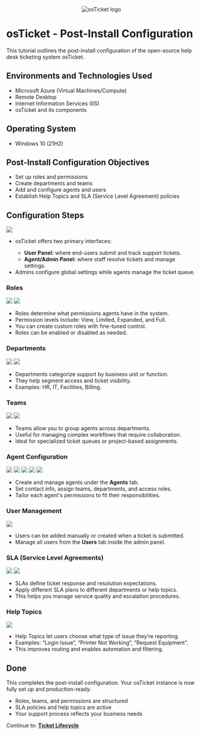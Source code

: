 <p align="center">
  <img src="https://i.imgur.com/Clzj7Xs.png" alt="osTicket logo"/>
</p>

<h1>osTicket - Post-Install Configuration</h1>
<p>This tutorial outlines the post-install configuration of the open-source help desk ticketing system osTicket.</p>

<h2>Environments and Technologies Used</h2>
<ul>
  <li>Microsoft Azure (Virtual Machines/Compute)</li>
  <li>Remote Desktop</li>
  <li>Internet Information Services (IIS)</li>
  <li>osTicket and its components</li>
</ul>

<h2>Operating System</h2>
<ul>
  <li>Windows 10 (21H2)</li>
</ul>

<h2>Post-Install Configuration Objectives</h2>
<ul>
  <li>Set up roles and permissions</li>
  <li>Create departments and teams</li>
  <li>Add and configure agents and users</li>
  <li>Establish Help Topics and SLA (Service Level Agreement) policies</li>
</ul>

<h2>Configuration Steps</h2>

<img src="https://github.com/user-attachments/assets/a8d0115f-6c2a-40a4-a084-69811245c223" />

<ul>
  <li>osTicket offers two primary interfaces:</li>
  <ul>
    <li><strong>User Panel:</strong> where end-users submit and track support tickets.</li>
    <li><strong>Agent/Admin Panel:</strong> where staff resolve tickets and manage settings.</li>
  </ul>
  <li>Admins configure global settings while agents manage the ticket queue.</li>
</ul>

<h3>Roles</h3>
<img src="https://github.com/user-attachments/assets/1ed90f84-cbc5-48ee-9f8f-35064efa3cf2" />
<img src="https://github.com/user-attachments/assets/285ee89a-4f22-4cf3-8219-20dae593257a" />
<ul>
  <li>Roles determine what permissions agents have in the system.</li>
  <li>Permission levels include: View, Limited, Expanded, and Full.</li>
  <li>You can create custom roles with fine-tuned control.</li>
  <li>Roles can be enabled or disabled as needed.</li>
</ul>

<h3>Departments</h3>
<img src="https://github.com/user-attachments/assets/1772de5d-8d71-4726-bf31-ea76a74e3ce9" />
<img src="https://github.com/user-attachments/assets/41335d87-e6f1-441b-81c3-a9fc43ce18b8" />
<ul>
  <li>Departments categorize support by business unit or function.</li>
  <li>They help segment access and ticket visibility.</li>
  <li>Examples: HR, IT, Facilities, Billing.</li>
</ul>

<h3>Teams</h3>
<img src="https://github.com/user-attachments/assets/02473f7a-f33e-4d54-b446-7310e5dc3c72" />
<img src="https://github.com/user-attachments/assets/3185d023-c7ce-47ea-9dd3-9b77bbd90d1a" />
<ul>
  <li>Teams allow you to group agents across departments.</li>
  <li>Useful for managing complex workflows that require collaboration.</li>
  <li>Ideal for specialized ticket queues or project-based assignments.</li>
</ul>

<h3>Agent Configuration</h3>
<img src="https://github.com/user-attachments/assets/fe92c10e-e8f4-4498-b4ab-cf09c2c4949e" />
<img src="https://github.com/user-attachments/assets/b2a4ec3b-9448-4e77-b084-8852c9e047ce" />
<img src="https://github.com/user-attachments/assets/c9e9bbe5-f769-4857-baee-fef96b3e9743" />
<img src="https://github.com/user-attachments/assets/af63ba2d-1b30-4148-84d7-94fa13e18624" />
<img src="https://github.com/user-attachments/assets/059bc833-d4e5-45f7-814f-4f293ab9df11" />
<ul>
  <li>Create and manage agents under the <strong>Agents</strong> tab.</li>
  <li>Set contact info, assign teams, departments, and access roles.</li>
  <li>Tailor each agent's permissions to fit their responsibilities.</li>
</ul>

<h3>User Management</h3>
<img src="https://github.com/user-attachments/assets/f32212b6-394a-4187-945e-f610968c2011" />
<ul>
  <li>Users can be added manually or created when a ticket is submitted.</li>
  <li>Manage all users from the <strong>Users</strong> tab inside the admin panel.</li>
</ul>

<h3>SLA (Service Level Agreements)</h3>
<img src="https://github.com/user-attachments/assets/371bee63-9451-4a65-8fca-0206f369e46b" />
<img src="https://github.com/user-attachments/assets/2a69253b-c65d-4e1c-afa4-55c0c439aeaa" />
<ul>
  <li>SLAs define ticket response and resolution expectations.</li>
  <li>Apply different SLA plans to different departments or help topics.</li>
  <li>This helps you manage service quality and escalation procedures.</li>
</ul>

<h3>Help Topics</h3>
<img src="https://github.com/user-attachments/assets/31df8af0-eff7-4e2c-9f54-d9773a4352e1" />
<ul>
  <li>Help Topics let users choose what type of issue they’re reporting.</li>
  <li>Examples: “Login Issue”, “Printer Not Working”, “Request Equipment”.</li>
  <li>This improves routing and enables automation and filtering.</li>
</ul>

<h2>Done</h2>
<p>This completes the post-install configuration. Your osTicket instance is now fully set up and production-ready.</p>

<ul>
  <li>Roles, teams, and permissions are structured</li>
  <li>SLA policies and help topics are active</li>
  <li>Your support process reflects your business needs</li>
</ul>

<p>Continue to: <strong><a href="https://github.com/brianthoby/ticket-lifecycle">Ticket Lifecycle</a></strong></p>
